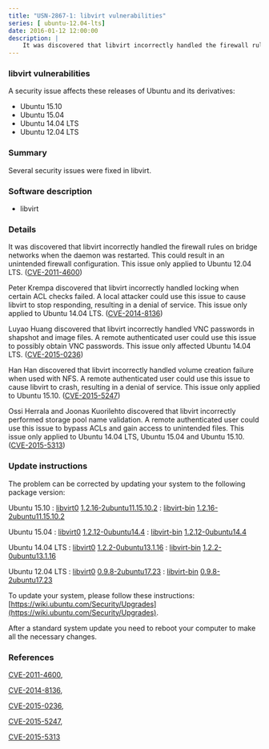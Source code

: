 ```yaml
---
title: "USN-2867-1: libvirt vulnerabilities"
series: [ ubuntu-12.04-lts]
date: 2016-01-12 12:00:00
description: |
    It was discovered that libvirt incorrectly handled the firewall rules on bridge networks when the daemon was restarted. This could result in an unintended firewall configuration. This issue only applied to Ubuntu 12.04 LTS. ([CVE-2011-4600](http://people.ubuntu.com/~ubuntu-security/cve/CVE-2011-4600))
--- 
```

 
### libvirt vulnerabilities

A security issue affects these releases of Ubuntu and its derivatives:

* Ubuntu 15.10
* Ubuntu 15.04
* Ubuntu 14.04 LTS
* Ubuntu 12.04 LTS

### Summary

Several security issues were fixed in libvirt. 

### Software description

* libvirt 

### Details

It was discovered that libvirt incorrectly handled the firewall rules on bridge networks when the daemon was restarted. This could result in an unintended firewall configuration. This issue only applied to Ubuntu 12.04 LTS. ([CVE-2011-4600](http://people.ubuntu.com/~ubuntu-security/cve/CVE-2011-4600))

Peter Krempa discovered that libvirt incorrectly handled locking when certain ACL checks failed. A local attacker could use this issue to cause libvirt to stop responding, resulting in a denial of service. This issue only applied to Ubuntu 14.04 LTS. ([CVE-2014-8136](http://people.ubuntu.com/~ubuntu-security/cve/CVE-2014-8136))

Luyao Huang discovered that libvirt incorrectly handled VNC passwords in shapshot and image files. A remote authenticated user could use this issue to possibly obtain VNC passwords. This issue only affected Ubuntu 14.04 LTS. ([CVE-2015-0236](http://people.ubuntu.com/~ubuntu-security/cve/CVE-2015-0236))

Han Han discovered that libvirt incorrectly handled volume creation failure when used with NFS. A remote authenticated user could use this issue to cause libvirt to crash, resulting in a denial of service. This issue only applied to Ubuntu 15.10. ([CVE-2015-5247](http://people.ubuntu.com/~ubuntu-security/cve/CVE-2015-5247))

Ossi Herrala and Joonas Kuorilehto discovered that libvirt incorrectly performed storage pool name validation. A remote authenticated user could use this issue to bypass ACLs and gain access to unintended files. This issue only applied to Ubuntu 14.04 LTS, Ubuntu 15.04 and Ubuntu 15.10. ([CVE-2015-5313](http://people.ubuntu.com/~ubuntu-security/cve/CVE-2015-5313)) 

### Update instructions

The problem can be corrected by updating your system to the following package version:

Ubuntu 15.10
 : [libvirt0](https://launchpad.net/ubuntu/+source/libvirt) <span> [1.2.16-2ubuntu11.15.10.2](https://launchpad.net/ubuntu/+source/libvirt/1.2.16-2ubuntu11.15.10.2) </span> 
 : [libvirt-bin](https://launchpad.net/ubuntu/+source/libvirt) <span> [1.2.16-2ubuntu11.15.10.2](https://launchpad.net/ubuntu/+source/libvirt/1.2.16-2ubuntu11.15.10.2) </span> 

Ubuntu 15.04
 : [libvirt0](https://launchpad.net/ubuntu/+source/libvirt) <span> [1.2.12-0ubuntu14.4](https://launchpad.net/ubuntu/+source/libvirt/1.2.12-0ubuntu14.4) </span> 
 : [libvirt-bin](https://launchpad.net/ubuntu/+source/libvirt) <span> [1.2.12-0ubuntu14.4](https://launchpad.net/ubuntu/+source/libvirt/1.2.12-0ubuntu14.4) </span> 

Ubuntu 14.04 LTS
 : [libvirt0](https://launchpad.net/ubuntu/+source/libvirt) <span> [1.2.2-0ubuntu13.1.16](https://launchpad.net/ubuntu/+source/libvirt/1.2.2-0ubuntu13.1.16) </span> 
 : [libvirt-bin](https://launchpad.net/ubuntu/+source/libvirt) <span> [1.2.2-0ubuntu13.1.16](https://launchpad.net/ubuntu/+source/libvirt/1.2.2-0ubuntu13.1.16) </span> 

Ubuntu 12.04 LTS
 : [libvirt0](https://launchpad.net/ubuntu/+source/libvirt) <span> [0.9.8-2ubuntu17.23](https://launchpad.net/ubuntu/+source/libvirt/0.9.8-2ubuntu17.23) </span> 
 : [libvirt-bin](https://launchpad.net/ubuntu/+source/libvirt) <span> [0.9.8-2ubuntu17.23](https://launchpad.net/ubuntu/+source/libvirt/0.9.8-2ubuntu17.23) </span> 

To update your system, please follow these instructions: [https://wiki.ubuntu.com/Security/Upgrades](https://wiki.ubuntu.com/Security/Upgrades).

After a standard system update you need to reboot your computer to make all the necessary changes. 

### References

 [CVE-2011-4600](http://people.ubuntu.com/~ubuntu-security/cve/CVE-2011-4600), 

 [CVE-2014-8136](http://people.ubuntu.com/~ubuntu-security/cve/CVE-2014-8136), 

 [CVE-2015-0236](http://people.ubuntu.com/~ubuntu-security/cve/CVE-2015-0236), 

 [CVE-2015-5247](http://people.ubuntu.com/~ubuntu-security/cve/CVE-2015-5247), 

 [CVE-2015-5313](http://people.ubuntu.com/~ubuntu-security/cve/CVE-2015-5313)
 
